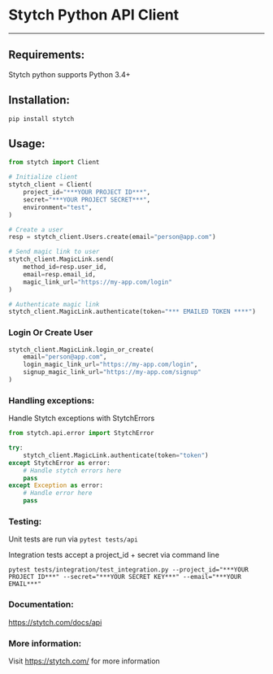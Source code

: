 # Stytch Python API Client
---

## Requirements:
Stytch python supports Python 3.4+

## Installation:
`pip install stytch`

## Usage:

```python
from stytch import Client

# Initialize client
stytch_client = Client(
    project_id="***YOUR PROJECT ID***",
    secret="***YOUR PROJECT SECRET***",
    environment="test",
)

# Create a user
resp = stytch_client.Users.create(email="person@app.com")

# Send magic link to user
stytch_client.MagicLink.send(
    method_id=resp.user_id, 
    email=resp.email_id, 
    magic_link_url="https://my-app.com/login"
)

# Authenticate magic link
stytch_client.MagicLink.authenticate(token="*** EMAILED TOKEN ****")
```

### Login Or Create User
```python
stytch_client.MagicLink.login_or_create(
    email="person@app.com", 
    login_magic_link_url="https://my-app.com/login",
    signup_magic_link_url="https://my-app.com/signup"
)
```

### Handling exceptions:
Handle Stytch exceptions with StytchErrors
```python
from stytch.api.error import StytchError 

try: 
    stytch_client.MagicLink.authenticate(token="token")
except StytchError as error:
    # Handle stytch errors here
    pass
except Exception as error:
    # Handle error here
    pass
```

### Testing:
Unit tests are run via `pytest tests/api`

Integration tests accept a project_id + secret via command line
```
pytest tests/integration/test_integration.py --project_id="***YOUR PROJECT ID***" --secret="***YOUR SECRET KEY***" --email="***YOUR EMAIL***"
```

### Documentation:

https://stytch.com/docs/api

### More information:

Visit https://stytch.com/ for more information